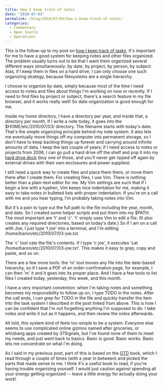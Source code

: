 ```yaml
---
title: How I keep track of notes
date: "2010-07-03"
permalink: /blog/2010/07/03/how-i-keep-track-of-notes/
categories:
  - Commentary
  - Open Source
  - Operations
---
```

This is the follow-up to my post on [how I keep track of tasks][1]. It's important for me to have a good system for keeping notes and other files organized. The problem usually turns out to be that I want them organized several different ways simultaneously: by date, by project, by person, by subject. Alas, if I keep them in files on a hard drive, I can only choose one such organizing strategy, because filesystems are a single hierarchy.

I choose to organize by date, simply because most of the time I need access to notes and files about things I'm working on now or recently. If I need to find files by project or subject, there's a search feature in my file browser, and it works really well! So date-organization is good enough for me.

Inside my home directory, I have a directory per year, and inside that, a directory per month. If I write a note today, it goes into the $HOME/etc/2010/07/03/ directory. The filename starts with today's date. That's the simple organizing principle behind my note system. It also lets me eventually move things off my computer into permanent storage, so I don't have to keep backing things up forever and carrying around infinite amounts of data. I keep the last couple of years; if I need access to notes or projects from 2006, I can go pull a hard drive off the shelf and pop it into my [hard drive dock][2] (buy one of those, and you'll never get ripped off again by external drives with their own enclosures and power supplies).

I still need a quick way to create files and place them there, or move them there after I create them. For creating files, I use Vim. There is nothing better than a plain-text editor for me. My Vim settings are such that if I begin a line with a hyphen, Vim keeps nice indentation for me, making it easy to take notes in bulleted lists with proper indentation. If you're on a call with me and you hear typing, I'm probably taking notes into Vim.

But it's a pain to type out the full path to the file including the year, month, and date. So I created some helper scripts and put them into my $PATH. The most important are 't' and 'c'. 't' simply uses Vim to edit a file. (It also creates any required directories, based on today's date.) So if I am on a call with Joe, I just type 't joe' into a terminal, and I'm editing /home/baron/etc/2010/07/03-joe.txt.

The 'c' tool cats the file's contents. If I type 'c joe', it executes 'cat /home/baron/etc/2010/07/03-joe.txt'. This makes it easy to grep, copy and paste, and so on.

There are a few more tools: the 'm' tool moves any file into the date-based hierarchy, so if I save a PDF of an order-confirmation page, for example, I can then 'm' it and it goes into its proper place. And I have a few tools to list files I created today, yesterday, this week, and this month.

I have a very important convention: when I'm taking notes and something becomes my responsibility to follow up on, I type TODO in the notes. After the call ends, I can grep for TODO in the file and quickly transfer the item into the task system I described in the post linked from above. This is how I can be confident that I'm not forgetting anything I'm supposed to do: I take notes and write it out as it happens, and then review the notes afterwards.

All told, this system kind of feels too simple to be a system. Everyone else seems to use complicated online gizmos named after groceries, or whizbang apps created by 37Signals, but I've found none of them to meet my needs, and just went back to basics. Basic is good. Basic works. Basic lets me concentrate on what I'm doing.

As I said in my previous post, part of this is based on the [GTD][3] book, which I read through a couple of times (with a year in between) and picked the parts that made sense to me. I think it's a useful book to read, if you're having trouble organizing yourself. I would just caution against spending all your energy getting organized -- leave a little energy for actually doing your work!

 [1]: http://www.xaprb.com/blog/2010/06/30/how-i-keep-track-of-tasks/
 [2]: http://www.amazon.com/Vantec-NexStar-NST-D200SU-2-5-Inch-3-5-Inch/dp/B001QFNDXE/?tag=xaprb-20
 [3]: http://www.amazon.com/Getting-Things-Done-Stress-Free-Productivity/dp/0142000280?tag=xaprb-20
